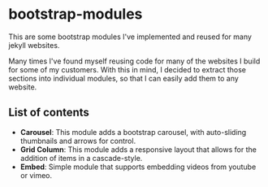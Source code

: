 # bootstrap-modules
This are some bootstrap modules I've implemented and reused for many jekyll websites.

Many times I've found myself reusing code for many of the websites I build for some of my customers. With this in mind, I decided to extract those sections into individual modules, so that I can easily add them to any website.

## List of contents
- **Carousel**: This module adds a bootstrap carousel, with auto-sliding thumbnails and arrows for control.
- **Grid Column**: This module adds a responsive layout that allows for the addition of items in a cascade-style.
- **Embed**: Simple module that supports embedding videos from youtube or vimeo.
